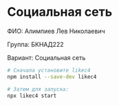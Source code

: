 # Социальная сеть

ФИО: Алимпиев Лев Николаевич

Группа: БКНАД222

Вариант: Социальная сеть


```bash
# Сначала установите likec4
npm install --save-dev likec4

# Затем для запуска:
npx likec4 start
```